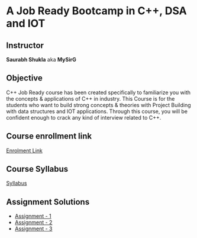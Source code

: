 # A Job Ready Bootcamp in C++, DSA and IOT

## Instructor
**Saurabh Shukla** aka **MySirG**

## Objective
C++ Job Ready course has been created specifically to familiarize you with the concepts & applications of C++ in industry. This Course is for the students who want to build strong concepts & theories with Project Building with data structures and IOT applications. Through this course, you will be confident enough to crack any kind of interview related to C++.

## Course enrollment link
[Enrolment Link](https://ineuron.ai/course/A-Job-Ready-Bootcamp-in-C++,-DSA-and-IOT)

## Course Syllabus
[Syllabus](https://github.com/learninguser/iNeuron-CPP-job-ready-bootcamp/blob/master/Syllabus.pdf)

## Assignment Solutions
* [Assignment - 1](https://github.com/learninguser/iNeuron-CPP-job-ready-bootcamp/tree/master/Assignment_1)
* [Assignment - 2](https://github.com/learninguser/iNeuron-CPP-job-ready-bootcamp/tree/master/Assignment_2)
* [Assignment - 3](https://github.com/learninguser/iNeuron-CPP-job-ready-bootcamp/tree/master/Assignment_3)